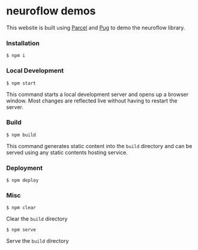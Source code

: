 # neuroflow demos

This website is built using [Parcel](https://parceljs.org/getting-started/webapp/) and [Pug](https://pugjs.org/) to demo the neuroflow library.

### Installation

```
$ npm i
```

### Local Development

```
$ npm start
```

This command starts a local development server and opens up a browser window. Most changes are reflected live without having to restart the server.

### Build

```
$ npm build
```

This command generates static content into the `build` directory and can be served using any static contents hosting service.

### Deployment

```
$ npm deploy
```

### Misc

```
$ npm clear
```

Clear the `build` directory

```
$ npm serve
```

Serve the `build` directory